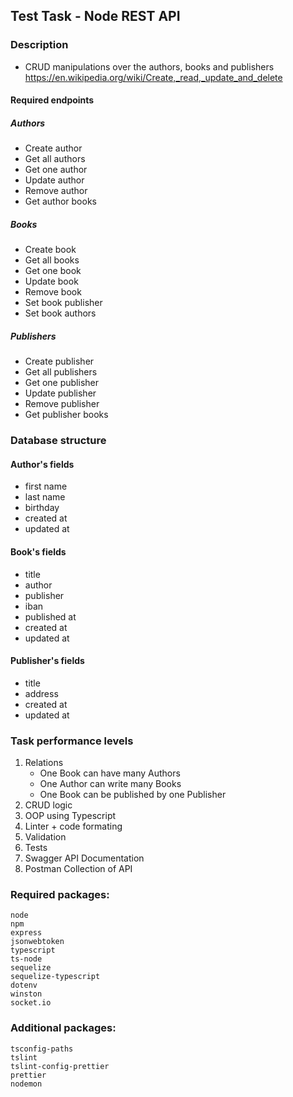 ## Test Task - Node REST API
### Description
- CRUD manipulations over the authors, books and publishers
https://en.wikipedia.org/wiki/Create,_read,_update_and_delete

#### Required endpoints
##### Authors
* Create author
* Get all authors
* Get one author
* Update author
* Remove author
* Get author books

##### Books
* Create book
* Get all books
* Get one book
* Update book
* Remove book
* Set book publisher
* Set book authors

##### Publishers
* Create publisher
* Get all publishers
* Get one publisher
* Update publisher
* Remove publisher
* Get publisher books

### Database structure
#### Author's fields
- first name
- last name
- birthday
- created at
- updated at
#### Book's fields
- title
- author
- publisher
- iban
- published at
- created at
- updated at
#### Publisher's fields
- title
- address
- created at
- updated at
### Task performance levels
1. Relations 
   - One Book can have many Authors
   - One Author can write many Books
   - One Book can be published by one Publisher
2. CRUD logic
2. OOP using Typescript
3. Linter + code formating
3. Validation
4. Tests
5. Swagger API Documentation
6. Postman Collection of API
### Required packages:
```
node
npm
express
jsonwebtoken
typescript
ts-node
sequelize
sequelize-typescript
dotenv
winston
socket.io
```
### Additional packages:
```
tsconfig-paths
tslint
tslint-config-prettier
prettier
nodemon
```
